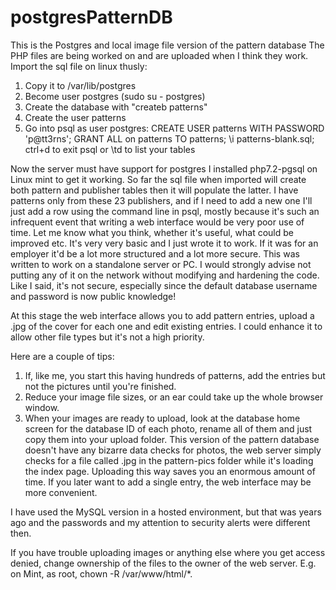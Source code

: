 # postgresPatternDB
This is the Postgres and local image file version of the pattern database
The PHP files are being worked on and are uploaded when I think they work. 
Import the sql file on linux thusly:
1. Copy it to /var/lib/postgres
2. Become user postgres (sudo su - postgres)
3. Create the database with "createb patterns"
4. Create the user patterns
5. Go into psql as user postgres:
   CREATE USER patterns WITH PASSWORD 'p@tt3rns';
   GRANT ALL on patterns TO patterns;
   \i patterns-blank.sql;
ctrl+d to exit psql or \td to list your tables

Now the server must have support for postgres 
I installed php7.2-pgsql on Linux mint to get it working.
So far the sql file when imported will create both pattern and publisher tables then it will populate the latter.
I have patterns only from these 23 publishers, and if I need to add a new one I'll just add a row using the command line in psql, mostly because it's such an infrequent event that writing a web interface would be very poor use of time.
Let me know what you think, whether it's useful, what could be improved etc. It's very very basic and I just wrote it to work. If it was for an employer it'd be a lot more structured and a lot more secure.
This was written to work on a standalone server or PC. 
I would strongly advise not putting any of it on the network without modifying and hardening the code. Like I said, it's not secure, especially since the default database username and password is now public knowledge!

At this stage the web interface allows you to add pattern entries, upload a .jpg of the cover for each one and edit existing entries. I could enhance it to allow other file types but it's not a high priority.

Here are a couple of tips:
1. If, like me, you start this having hundreds of patterns, add the entries but not the pictures until you're finished. 
2. Reduce your image file sizes, or an ear could take up the whole browser window.
3. When your images are ready to upload, look at the database home screen for the database ID of each photo, rename all of them and just copy them into your upload folder. This version of the pattern database doesn't have any bizarre data checks for photos, the web server simply checks for a file called <database id>.jpg in the pattern-pics folder while it's loading the index page. Uploading this way saves you an enormous amount of time. If you later want to add a single entry, the web interface may be more convenient.
   
I have used the MySQL version in a hosted environment, but that was years ago and the passwords and my attention to security alerts were different then.

If you have trouble uploading images or anything else where you get access denied, change ownership of the files to the owner of the web server. E.g. on Mint, as root, chown -R /var/www/html/*.
